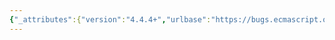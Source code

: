 ```yaml
---
{"_attributes":{"version":"4.4.4+","urlbase":"https://bugs.ecmascript.org/","maintainer":"dherman@mozilla.com"},"bug":{"bug_id":3477,"creation_ts":"2014-12-18 06:49:00 -0800","short_desc":"Fully specify the behaviour of backslash followed by digits in string literals and template literals","delta_ts":"2015-07-10 08:34:59 -0700","product":"Draft for 7th Edition","component":"Deferred from 6th edition","version":"unspecified","rep_platform":"All","op_sys":"All","bug_status":"CONFIRMED","priority":"Normal","bug_severity":"enhancement","everconfirmed":true,"reporter":{"uid":"claude.pache","name":"Claude Pache"},"assigned_to":{"uid":"allen","name":"Allen Wirfs-Brock"},"cc":["bugs.ecmascript","caitpotter88","erights","erik.arvidsson","gabelevi","jorendorff","mathias","oliver"],"long_desc":[{"commentid":11094,"comment_count":0,"who":{"uid":"claude.pache","name":"Claude Pache"},"bug_when":"2014-12-18 06:49:07 -0800","thetext":"This is a follow-up of Bug 1553 and Bug 3212.\n\nLet's consider the general case of a backslash followed by one or more digits, in string literal. We can distinguish four cases:\n\nA. \"\\0\"\n-------\nThis is interpreted as the NUL character.\n\nB. \"\\[89][0-9]*\"\n----------------\nThis is interpreted as literal characters (i.e., as if the backslash wasn't there).\n\nC. \"\\0[89][0-9]*\"\n-----------------\nThis is interpreted as NUL followed by literal characters.\n\nD. All other cases: \"\\[1-7][0-9]*\" and \"\\0[1-7][0-9]*\"\n------------------------------------------------------\nThis is interpreted as a legacy octal escape sequence producing a character of code 0-255, eventually followed by literal characters.\n\n--\n\nIn sloppy mode, engines seem to accept all the forms above and interpret them as described (although I have not fully tested them).\n\nIn strict mode (and in template literals, which follow the rules of strict mode), form A is explicitely allowed, and form D is explicitely forbidden. For forms B and C, according to Bug 1553 Comment 2, the behaviour of engines varies between accepting both (V8/Presto), accepting only B (IE/SpiderMonkey), and throwing a SyntaxError on both (JSC).\n\nAs for regexps, engines seem to be very sloppy even in strict mode :-(\nIf something is to be said about them, I think it is better to open a separate bug.\n\n--\n\nI believe that forms A and D are fully specified. I plan to check the current spec and implementations, and to propose an update of the spec text of annex B that includes also cases B and C (for string literals in sloppy mode) before the end of the year. The only formal decision to be taken here is whether forms B and C should be explicitely forbidden in strict mode and/or in template literals."},{"commentid":11096,"comment_count":1,"who":{"uid":"claude.pache","name":"Claude Pache"},"bug_when":"2014-12-18 06:54:05 -0800","thetext":"*** Bug 1553 has been marked as a duplicate of this bug. ***"},{"commentid":11098,"comment_count":2,"who":{"uid":"claude.pache","name":"Claude Pache"},"bug_when":"2014-12-18 06:54:35 -0800","thetext":"*** Bug 3212 has been marked as a duplicate of this bug. ***"},{"commentid":11099,"comment_count":3,"who":{"uid":"claude.pache","name":"Claude Pache"},"bug_when":"2014-12-18 06:56:10 -0800","thetext":"IMHO, the best behaviour in strict mode is the one of JSC, that is disallowing forms B and C. The reason is that, in these cases, if you replace the first 8 or 9 with any digit between 1 and 7, you fall in case D, and it is better to have something that behaves consistently accross all digits."},{"commentid":11100,"comment_count":4,"who":{"uid":"caitpotter88","name":"Caitlin Potter [:caitp]"},"bug_when":"2014-12-18 07:15:33 -0800","thetext":"Erik's position (in https://crrev.com/811113002/) is that \\0 followed by any digit should be legal (in template literals), such that\n\nEscapeSequence :: 0 [lookahead ∉ DecimalDigit]\n\nbecomes\n\nEscapeSequence :: 0\n\nAnd \\[1-9] would then need to match CharacterEscapeSequence\n\nIt's different from the current strict mode behaviour in all engines, but it doesn't seem unreasonable --- just not what is specified"},{"commentid":11101,"comment_count":5,"who":{"uid":"arv","name":"Erik Arvidsson"},"bug_when":"2014-12-18 07:49:13 -0800","thetext":"I wish B, C and D were all syntax errors in strict mode but I'm afraid that changing this might lead to breaking web sites. However, if JSC gets away with it I'm fine specing that and hope that we can make changes to the other engines."},{"commentid":11105,"comment_count":6,"who":{"uid":"claude.pache","name":"Claude Pache"},"bug_when":"2014-12-18 08:50:26 -0800","thetext":"(In reply to Caitlin Potter [:caitp] from comment #4)\n> Erik's position (in https://crrev.com/811113002/) is that \\0 followed by any\n> digit should be legal (in template literals), such that\n> \n> EscapeSequence :: 0 [lookahead ∉ DecimalDigit]\n> \n> becomes\n> \n> EscapeSequence :: 0\n> \n> And \\[1-9] would then need to match CharacterEscapeSequence\n> \n> It's different from the current strict mode behaviour in all engines, but it\n> doesn't seem unreasonable --- just not what is specified\n\nRight, and if we want to be precise, we should make a distinction between:\n1. forbidding a given extension (e.g., legacy octal escape sequence);\n2. requiring to throw a SyntaxError on some escape sequences.\nThis will make a difference of what engines are allowed to do with \\07, for example."},{"commentid":11107,"comment_count":7,"who":{"uid":"allen","name":"Allen Wirfs-Brock"},"bug_when":"2014-12-18 09:14:54 -0800","thetext":"added Jason and Oliver to the CC list"},{"commentid":11134,"comment_count":8,"attachid":"77","who":{"uid":"claude.pache","name":"Claude Pache"},"bug_when":"2014-12-23 05:06:45 -0800","thetext":"Created attachment 77\nTests for string literals in sloppy and strict modes\n\nHere are tests for testing the behaviour of implementations in string literals.\n\nThe last two tests check if forms C and B respectively throw a SyntaxError; it is where current implementations differ. (The results are those announced in Comment 0 and Bug 1553 Comment 2.)"},{"commentid":11135,"comment_count":9,"who":{"uid":"claude.pache","name":"Claude Pache"},"bug_when":"2014-12-23 06:43:37 -0800","thetext":"Completing the spec in sloppy mode is remarkably simple: It suffices to replace the following definition of EscapeCharacter (11.8.4) \n\n    EscapeCharacter ::\n        SingleEscapeCharacter\n        DecimalDigit\n        x\n        u\n\nby the following alternative one (to be introduced in B.1.2 probably, although it will depend of what we want for strict mode and templates):\n\n    EscapeCharacter ::\n        SingleEscapeCharacter\n        OctalDigit\n        x\n        u\n\nThat would effectively add 8 and 9 to the NonEscapeCharacter production. Other cases are just special cases of LegacyOctalEscapeSequence."},{"commentid":11136,"comment_count":10,"who":{"uid":"claude.pache","name":"Claude Pache"},"bug_when":"2014-12-23 07:18:37 -0800","thetext":"In case there is an interest in fully specifying the behaviour in strict mode, we need a decision of what to do with the following:\n\n(a) \\07\n(b) \\7\n(c) \\08\n(d) \\8\n\nOptions are:\n\n(1) leave undefined (but do not implement the legacy octal escapes);\n(2) throw a SyntaxError;\n(3) interpret as \\0 = NUL, \\1 = 1, etc.\n\nCurrent spec uses (1);  implementations uses (2) or (3), depending (or not) on the case.\n\nThe same question arises for template literals. According to Comment 4, the answer might be different."},{"commentid":11137,"comment_count":11,"who":{"uid":"caitpotter88","name":"Caitlin Potter [:caitp]"},"bug_when":"2014-12-23 07:50:35 -0800","thetext":"(1) and (2) are essentially equivalent, as there is no valid production to be made from each of those (in the current spec).\n\nIt comes down to two things: A) should octals be parsed and result in a syntax error in strict mode, or B) should they not be parsed at all, with related productions changed to accommodate.\n\nThe rationale for B) is that it doesn't make sense to throw a syntax error, it's strange that the legacy octal escapes are being considered at all (that the grammar is defined in this way explicitly to make it a syntax error to use something that looks like a numeric literal).\n\nSo here's a proposal:\n\n```\n11.8.4\n\nEscapeSequence ::\n    CharacterEscapeSequence\n    0 (previously `0 [lookahead ∉ DecimalDigit]`)\n    HexEscapeSequence\n    UnicodeEscapeSequence\n\nEscapeCharacter ::\n    SingleEscapeCharacter\n    0 (previously `DecimalDigit`)\n    x\n    u\n\nB.1.2\n\nEscapeSequence ::\n    CharacterEscapeSequence\n    LegacyOctalEscapeSequence\n    HexEscapeSequence\n    UnicodeEscapeSequence\n\nEscapeCharacter ::\n    SingleEscapeCharacter\n    OctalDigit (previously replacing `0` in strict mode)\n    x\n    u\n```\n\nFollowing this,\n\n- \"\\0\"  :: U+0000 (strict and sloppy)\n- \"\\1\"  :: U+0031 (strict), U+0001 (sloppy)\n- \"\\2\"  :: U+0032 (strict), U+0002 (sloppy)\n- \"\\3\"  :: U+0033 (strict), U+0003 (sloppy)\n- \"\\4\"  :: U+0034 (strict), U+0004 (sloppy)\n- \"\\5\"  :: U+0035 (strict), U+0005 (sloppy)\n- \"\\6\"  :: U+0036 (strict), U+0006 (sloppy)\n- \"\\7\"  :: U+0037 (strict), U+0007 (sloppy)\n- \"\\8\"  :: U+0038 (strict and sloppy)\n- \"\\9\"  :: U+0039 (strict and sloppy)\n- \"\\00\" :: U+0000 U+0030 (strict), U+0000 (sloppy)\n- \"\\01\" :: U+0000 U+0031 (strict), U+0001 (sloppy)\n- \"\\02\" :: U+0000 U+0032 (strict), U+0002 (sloppy)\n- \"\\03\" :: U+0000 U+0033 (strict), U+0003 (sloppy)\n- \"\\04\" :: U+0000 U+0034 (strict), U+0004 (sloppy)\n- \"\\05\" :: U+0000 U+0035 (strict), U+0005 (sloppy)\n- \"\\06\" :: U+0000 U+0036 (strict), U+0006 (sloppy)\n- \"\\07\" :: U+0000 U+0037 (strict), U+0007 (sloppy)\n- \"\\08\" :: U+0000 U+0038 (strict and sloppy)\n- \"\\09\" :: U+0000 U+0039 (strict and sloppy)\n\nIn my mind, it's low-risk because non-interoperable legacy octal behaviour in strict mode is probably not something many applications depend on, and it seems to make sense, but does prevent introducing octal escape sequences to strict mode later."},{"commentid":11138,"comment_count":12,"who":{"uid":"claude.pache","name":"Claude Pache"},"bug_when":"2014-12-23 08:21:01 -0800","thetext":"(In reply to Caitlin Potter [:caitp] from comment #11)\n> (1) and (2) are essentially equivalent, as there is no valid production to\n> be made from each of those (in the current spec).\n\nThey are not equivalent if implementations are allowed to extend the specced syntax. (And they often do extend.)\n\n> (...) it's strange that the legacy octal escapes are being considered at all (that\n> the grammar is defined in this way explicitly to make it a syntax error to\n> use something that looks like a numeric literal).\n\nIt's useful for avoiding refactoring hazards. For example, if you put \"use strict\" at the top of the file, you are loudly notified that something need to be amended in your string literal 80 lines below, instead of having its semantics silently modified."},{"commentid":12919,"comment_count":13,"who":{"uid":"allen","name":"Allen Wirfs-Brock"},"bug_when":"2015-02-18 12:01:47 -0800","thetext":"I like Catlin's proposal in comment 11, but I think it needs to be formally considered by TC39.\n\nToo late to do that for ES6 but we can do it for ES7.\n\nChanging this ticket to ES7 deferred"}],"attachment":{"_attributes":{"isobsolete":"0","ispatch":"0"},"attachid":"77","date":"2014-12-23 05:06:00 -0800","delta_ts":"2014-12-23 05:06:45 -0800","desc":"Tests for string literals in sloppy and strict modes","filename":"test_escape_digits.html","type":"text/html","size":"2257","attacher":{"_attributes":{"name":"Claude Pache"},"_text":"claude.pache"},"data":{"_attributes":{"encoding":"base64"},"_text":"PCFET0NUWVBFIGh0bWw+CjxtZXRhIGNoYXJzZXQ9dXRmLTg+Cjx0aXRsZT5UZXN0cyBmb3IgYmFj\na3NsYXNoIGZvbGxvd2VkIGJ5IGRpZ2l0cyBpbiBzdHJpbmcgbGl0ZXJhbHM8L3RpdGxlPgo8bWV0\nYSBuYW1lPXZpZXdwb3J0IGNvbnRlbnQ9IndpZHRoPWRldmljZS13aWR0aCI+CjxkaXYgaWQ9bG9n\nPjwvZGl2Pgo8c2NyaXB0IHNyYz0iaHR0cHM6Ly9tYXRoaWFzLmh0bWw1Lm9yZy9yZXNvdXJjZXMv\ndGVzdGhhcm5lc3MuanMiPjwvc2NyaXB0Pgo8c2NyaXB0IHNyYz0iaHR0cHM6Ly9tYXRoaWFzLmh0\nbWw1Lm9yZy9yZXNvdXJjZXMvdGVzdGhhcm5lc3NyZXBvcnQuanMiPjwvc2NyaXB0Pgo8c2NyaXB0\nPgoJKGZ1bmN0aW9uKGdsb2JhbCkgewoKCgkJdGVzdChmdW5jdGlvbigpIHsKCQkgICAgYXNzZXJ0\nX2VxdWFscygiXDAxMSIsICJceDA5IikKCQkgICAgYXNzZXJ0X2VxdWFscygiXDExOCIsICJceDA5\nOCIpCgkJICAgIGFzc2VydF9lcXVhbHMoIlwxMTM3IiwgIlx4NEI3IikKCQkgICAgYXNzZXJ0X2Vx\ndWFscygiXDc3MiIsICJceDNGMiIpCgkJfSwgJyJcXFswLTddKyIsIHdpdGggY29kZSBiZXR3ZWVu\nIDBvMCBhbmQgMG8zNzcsIGlzIGFuIG9jdGFsIGVzY2FwZSBzZXF1ZW5jZScpOwoKCQl0ZXN0KGZ1\nbmN0aW9uKCkgewoJCSAgICBhc3NlcnRfZXF1YWxzKCJcMDgiLCAiXHgwMDgiKQoJCSAgICBhc3Nl\ncnRfZXF1YWxzKCJcMDkiLCAiXHgwMDkiKQoJCX0sICciXFwwWzg5XSIgaXMgTlVMIGZvbGxvd2Vk\nIGJ5IGxpdGVyYWwgOCBvciA5Jyk7CgoJCXRlc3QoZnVuY3Rpb24oKSB7CgkJICAgIGFzc2VydF9l\ncXVhbHMoIlwwIiwgIlx4MDAiKQoJCSAgICBhc3NlcnRfZXF1YWxzKCI1XDBBIiwgIjVceDAwQSIp\nCgkJfSwgJyJcXDAiIG5vdCBmb2xsb3dlZCBieSBkaWdpdDogTlVMJyk7CgoJCXRlc3QoZnVuY3Rp\nb24oKSB7CgkJICAgIGFzc2VydF9lcXVhbHMoIlw4MzQiLCAiODM0IikKCQkgICAgYXNzZXJ0X2Vx\ndWFscygiXDk5IiwgIjk5IikKCQl9LCAnIlxcOCIgYW5kICJcXDkiOiBsaXRlcmFsIGNoYXJhY3Rl\ncicpCgoJCXRlc3QoZnVuY3Rpb24oKSB7CiAgICAgICAgICAgIGFzc2VydF9lcXVhbHMoZXZhbCgn\nInVzZSBzdHJpY3QiOyJcXDBBIicpLCAiXHgwMEEiKQoJCX0sICdzdHJpY3QgbW9kZTogIlxcMCIg\nbm90IGZvbGxvd2VkIGJ5IGRpZ2l0OiBOVUwnKQoKCQl0ZXN0KGZ1bmN0aW9uKCkgewoJCSAgICBh\nc3NlcnRfdGhyb3dzKG5ldyBTeW50YXhFcnJvciwgZnVuY3Rpb24oKSB7CgkJICAgICAgICBldmFs\nKCcidXNlIHN0cmljdCI7IlxcMDAiJykKCQkgICAgfSkKCQkgICAgYXNzZXJ0X3Rocm93cyhuZXcg\nU3ludGF4RXJyb3IsIGZ1bmN0aW9uKCkgewoJCSAgICAgICAgZXZhbCgnInVzZSBzdHJpY3QiOyJc\nXDAzIicpCgkJICAgIH0pCgkJfSwgJ3N0cmljdCBtb2RlOiAiXFwwWzAtN10iIHRocm93cyBhIFN5\nbnRheEVycm9yJykKCgkJdGVzdChmdW5jdGlvbigpIHsKCQkgICAgYXNzZXJ0X3Rocm93cyhuZXcg\nU3ludGF4RXJyb3IsIGZ1bmN0aW9uKCkgewoJCSAgICAgICAgZXZhbCgnInVzZSBzdHJpY3QiOyJc\nXDcxIicpCgkJICAgIH0pCgkJICAgIGFzc2VydF90aHJvd3MobmV3IFN5bnRheEVycm9yLCBmdW5j\ndGlvbigpIHsKCQkgICAgICAgIGV2YWwoJyJ1c2Ugc3RyaWN0IjsiXFwxOCInKQoJCSAgICB9KQoJ\nCX0sICdzdHJpY3QgbW9kZTogIlxcWzEtN10iIHRocm93cyBhIFN5bnRheEVycm9yJykKCgkJdGVz\ndChmdW5jdGlvbigpIHsKCQkgICAgYXNzZXJ0X3Rocm93cyhuZXcgU3ludGF4RXJyb3IsIGZ1bmN0\naW9uKCkgewoJCSAgICAgICAgZXZhbCgnInVzZSBzdHJpY3QiOyJcXDA4IicpCgkJICAgIH0pCgkJ\nICAgIGFzc2VydF90aHJvd3MobmV3IFN5bnRheEVycm9yLCBmdW5jdGlvbigpIHsKCQkgICAgICAg\nIGV2YWwoJyJ1c2Ugc3RyaWN0IjsiXFwwOSInKQoJCSAgICB9KQoJCX0sICdzdHJpY3QgbW9kZTog\nIlxcMFs4OV0iIHRocm93cyBhIFN5bnRheEVycm9yJykKCgkJdGVzdChmdW5jdGlvbigpIHsKCQkg\nICAgYXNzZXJ0X3Rocm93cyhuZXcgU3ludGF4RXJyb3IsIGZ1bmN0aW9uKCkgewoJCSAgICAgICAg\nZXZhbCgnInVzZSBzdHJpY3QiOyJcXDgiJykKCQkgICAgfSkKCQkgICAgYXNzZXJ0X3Rocm93cyhu\nZXcgU3ludGF4RXJyb3IsIGZ1bmN0aW9uKCkgewoJCSAgICAgICAgZXZhbCgnInVzZSBzdHJpY3Qi\nOyJcXDkiJykKCQkgICAgfSkKCQl9LCAnc3RyaWN0IG1vZGU6ICJcXFs4OV0iIHRocm93cyBhIFN5\nbnRheEVycm9yJykKCgl9KHRoaXMpKTsKPC9zY3JpcHQ+Cg==\n"}}}}
---
```

